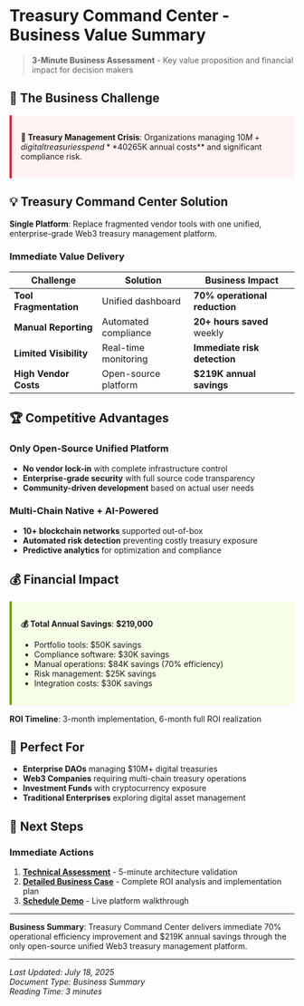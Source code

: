 # Treasury Command Center - Business Value Summary

> **3-Minute Business Assessment** - Key value proposition and financial impact for decision makers

## 🎯 **The Business Challenge**

<div style="background-color: #fef2f2; border-left: 4px solid #dc2626; padding: 1rem; margin: 1rem 0;">

**💸 Treasury Management Crisis**: Organizations managing $10M+ digital treasuries spend **40% of time on manual processes** across **5+ fragmented tools**, resulting in **$265K annual costs** and significant compliance risk.

</div>

## 💡 **Treasury Command Center Solution**

**Single Platform**: Replace fragmented vendor tools with one unified, enterprise-grade Web3 treasury management platform.

### **Immediate Value Delivery**

| **Challenge** | **Solution** | **Business Impact** |
|---------------|--------------|---------------------|
| **Tool Fragmentation** | Unified dashboard | **70% operational reduction** |
| **Manual Reporting** | Automated compliance | **20+ hours saved** weekly |
| **Limited Visibility** | Real-time monitoring | **Immediate risk detection** |
| **High Vendor Costs** | Open-source platform | **$219K annual savings** |

## 🏆 **Competitive Advantages**

### **Only Open-Source Unified Platform**
- **No vendor lock-in** with complete infrastructure control
- **Enterprise-grade security** with full source code transparency
- **Community-driven development** based on actual user needs

### **Multi-Chain Native + AI-Powered**
- **10+ blockchain networks** supported out-of-box
- **Automated risk detection** preventing costly treasury exposure
- **Predictive analytics** for optimization and compliance

## 💰 **Financial Impact**

<div style="background-color: #f7fee7; border-left: 4px solid #65a30d; padding: 1rem; margin: 1rem 0;">

**💰 Total Annual Savings**: **$219,000**
- Portfolio tools: $50K savings
- Compliance software: $30K savings  
- Manual operations: $84K savings (70% efficiency)
- Risk management: $25K savings
- Integration costs: $30K savings

</div>

**ROI Timeline**: 3-month implementation, 6-month full ROI realization

## 🎯 **Perfect For**

- **Enterprise DAOs** managing $10M+ digital treasuries
- **Web3 Companies** requiring multi-chain treasury operations  
- **Investment Funds** with cryptocurrency exposure
- **Traditional Enterprises** exploring digital asset management

## 🚀 **Next Steps**

### **Immediate Actions**
1. **[Technical Assessment](../technical/TECHNICAL_EVALUATION.md)** - 5-minute architecture validation
2. **[Detailed Business Case](DETAILED_BUSINESS_CASE.md)** - Complete ROI analysis and implementation plan
3. **[Schedule Demo](mailto:demo@treasury-command-center.com)** - Live platform walkthrough

---

**Business Summary**: Treasury Command Center delivers immediate 70% operational efficiency improvement and $219K annual savings through the only open-source unified Web3 treasury management platform.

---

*Last Updated: July 18, 2025*  
*Document Type: Business Summary*  
*Reading Time: 3 minutes*